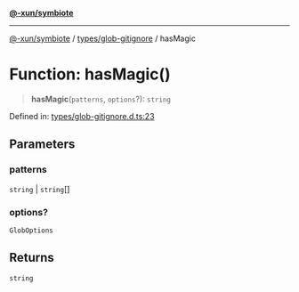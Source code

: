[**@-xun/symbiote**](../../../README.md)

***

[@-xun/symbiote](../../../README.md) / [types/glob-gitignore](../README.md) / hasMagic

# Function: hasMagic()

> **hasMagic**(`patterns`, `options`?): `string`

Defined in: [types/glob-gitignore.d.ts:23](https://github.com/Xunnamius/symbiote/blob/da0014a3d8fa3571177d2af968ce57f9fecbb1ee/types/glob-gitignore.d.ts#L23)

## Parameters

### patterns

`string` | `string`[]

### options?

`GlobOptions`

## Returns

`string`
